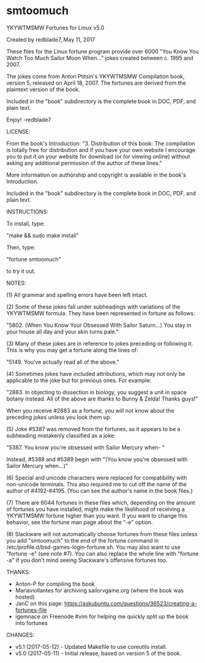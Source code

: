 # smtoomuch

YKYWTMSMW Fortunes for Linux v5.0

Created by redblade7, May 11, 2017

These files for the Linux fortune program provide over 6000 "You Know You Watch Too Much Sailor Moon When..." jokes created between c. 1995 and 2007. 

The jokes come from Anton Ptitsin's YKYWTMSMW Compilation book, version 5, released on April 18, 2007. The fortunes are derived from the plaintext version of the book.

Included in the "book" subdirectory is the complete book in DOC, PDF, and plain text.

Enjoy! -redblade7

LICENSE:

From the book's Introduction: "3. Distribution of this book: The compilation is totally free for distribution and if you have your own website I encourage you to put it on your website for download (or for viewing online) without asking any additional permission of the author of these lines."

More information on authorship and copyright is available in the book's Introduction. 

Included in the "book" subdirectory is the complete book in DOC, PDF, and plain text.

INSTRUCTIONS:

To install, type:

"make && sudo make install"

Then, type:

"fortune smtoomuch"

to try it out.

NOTES:

(1) All grammar and spelling errors have been left intact.

(2) Some of these jokes fall under subheadings with variations of the YKYWTMSMW formula. They have been represented in fortune as follows: 

"5802.	(When You Know Your Obsessed With Sailor Saturn...) You stay in your house all day and your skin turns pale."

(3) Many of these jokes are in reference to jokes preceding or following it. This is why you may get a fortune along the lines of:

"5149.	You've actually read all of the above."

(4) Sometimes jokes have included attributions, which may not only be applicable to the joke but for previous ones. For example:

"2883.	In objecting to dissection in biology, you suggest a unit in space botany instead. All of the above are thanks to Bunny & Zelda! Thanks guys!"

When you receive #2883 as a fortune, you will not know about the preceding jokes unless you look them up.

(5) Joke #5387 was removed from the fortunes, as it appears to be a subheading mistakenly classified as a joke:

"5387.	You know you're obsessed with Sailor Mercury when- "

Instead, #5388 and #5389 begin with "(You know you're obsessed with Sailor Mercury when...)"

(6) Special and unicode characters were replaced for compatibility with non-unicode terminals. This also required me to cut off the name of the author of #4192-#4195. (You can see the author's name in the book files.)

(7) There are 6044 fortunes in these files which, depending on the amount of fortunes you have installed, might make the likelihood of receiving a YKYWTMSMW fortune higher than you want. If you want to change this behavior, see the fortune man page about the "-e" option.

(8) Slackware will not automatically choose fortunes from these files unless you add "smtoomuch" to the end of the fortune command in /etc/profile.d/bsd-games-login-fortune.sh. You may also want to use "fortune -e" (see note #7). You can also replace the whole line with "fortune -a" if you don't mind seeing Slackware's offensive fortunes too.

THANKS:

* Anton-P for compiling the book
* Mariaviollantes for archiving sailorvgame.org (where the book was hosted)
* JanC on this page: https://askubuntu.com/questions/36523/creating-a-fortunes-file
* igemnace on Freenode #vim for helping me quickly split up the book into fortunes

CHANGES:
* v5.1 (2017-05-12) - Updated Makefile to use coreutils install.
* v5.0 (2017-05-11) - Initial release, based on version 5 of the book.
